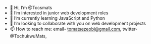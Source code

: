 - 👋 Hi, I’m @Tocsmats
- 👀 I’m interested in junior web development roles
- 🌱 I’m currently learning JavaScript and Python
- 💞️ I’m looking to collaborate with you on web development projects
- 📫 How to reach me: email- tomatsezeobi@gmail.com, twitter- @TochukwuMats,
